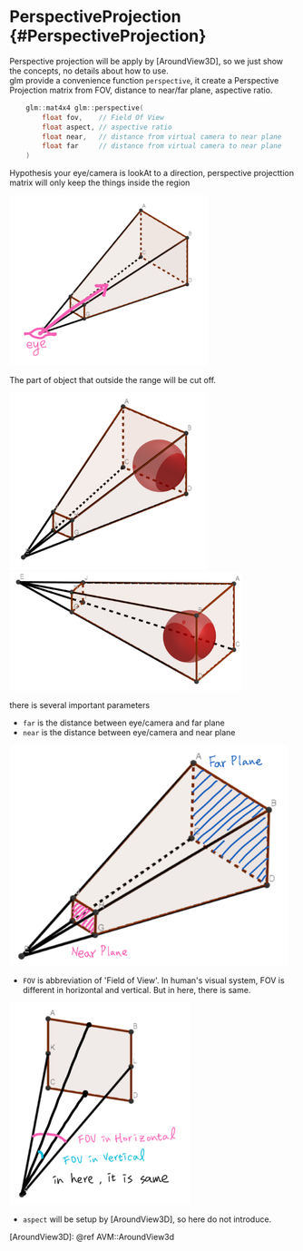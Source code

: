 # PerspectiveProjection {#PerspectiveProjection}

Perspective projection will be apply by [AroundView3D],
so we just show the concepts, no details about how to use.  
glm provide a convenience function `perspective`, it create a Perspective Projection
matrix from FOV, distance to near/far plane, aspective ratio.

```c++
    glm::mat4x4 glm::perspective(
        float fov,    // Field Of View
        float aspect, // aspective ratio
        float near,   // distance from virtual camera to near plane
        float far     // distance from virtual camera to near plane
    )
```

Hypothesis your eye/camera is lookAt to a direction, perspective projecttion matrix
will only keep the things inside the region

![Perspective Projection](img/pp.png)

The part of object that outside the range will be cut off.

![Object be Cut Off](img/pp_objv1.png)
![Object be Cut Off](img/pp_objv2.png)

there is several important parameters

- `far` is the distance between eye/camera and far plane
- `near` is the distance between eye/camera and near plane

![Far/Near Plane](img/pp_fnp.png)

- `FOV` is abbreviation of 'Field of View'. In human's visual system, FOV is different in horizontal and vertical. But in here, there is same.

![FOV](img/pp_fov.png)

- `aspect` will be setup by [AroundView3D], so here do not introduce.

[AroundView3D]: @ref AVM::AroundView3d
